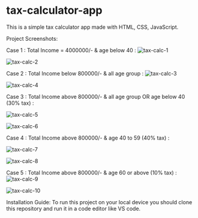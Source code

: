 # tax-calculator-app
This is a simple tax calculator app made with HTML, CSS, JavaScript.

Project Screenshots: 

Case 1 : Total Income = 4000000/- & age below 40 :
![tax-calc-1](https://github.com/sherdilll/tax-calculator-app/assets/104316863/bb177515-2c8f-46ed-8b45-1f63c1706ba7)

![tax-calc-2](https://github.com/sherdilll/tax-calculator-app/assets/104316863/52af77be-c539-4667-8f74-fd25aa27584b)

Case 2 : Total Income below 800000/- & all age group :
![tax-calc-3](https://github.com/sherdilll/tax-calculator-app/assets/104316863/b92506f3-1b98-4bc3-bb9c-361670af21d2)


![tax-calc-4](https://github.com/sherdilll/tax-calculator-app/assets/104316863/c026ac0f-5f6d-4f28-9dd8-69a0aae2ef41)

Case 3 : Total Income above 800000/- & all age group OR age below 40 (30% tax) :

![tax-calc-5](https://github.com/sherdilll/tax-calculator-app/assets/104316863/1dfee398-1d67-4c54-b6c1-1f240af5da9e)


![tax-calc-6](https://github.com/sherdilll/tax-calculator-app/assets/104316863/7df4fb0a-2ec6-4d82-8393-da8cd229cc63)

Case 4 : Total Income above 800000/- & age 40 to 59 (40% tax) :

![tax-calc-7](https://github.com/sherdilll/tax-calculator-app/assets/104316863/e60aa953-c51e-42cd-acab-6e508f4bf196)

![tax-calc-8](https://github.com/sherdilll/tax-calculator-app/assets/104316863/97714851-f018-48b4-879e-76816d1487a7)

Case 5 : Total Income above 800000/- & age 60 or above (10% tax) :
![tax-calc-9](https://github.com/sherdilll/tax-calculator-app/assets/104316863/12a51f35-9180-461d-9dcb-4ecfcbeb33ac)



![tax-calc-10](https://github.com/sherdilll/tax-calculator-app/assets/104316863/c6aad6bd-511d-4a77-8946-9896933b48f0)

Installation Guide: 
To run this project on your local device you should clone this repository and run it in a code editor like VS code.

